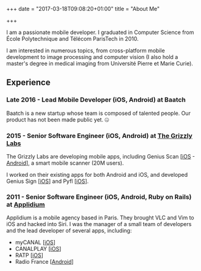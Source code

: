 +++
date = "2017-03-18T09:08:20+01:00"
title = "About Me"

+++

I am a passionate mobile developer. I graduated in Computer Science from École Polytechnique and Télécom ParisTech in 2010.

I am interested in numerous topics, from cross-platform mobile development to image processing and computer vision (I also hold a master's degree in medical imaging from Université Pierre et Marie Curie).

## Experience

### Late 2016 - Lead Mobile Developer (iOS, Android) at Baatch

Baatch is a new startup whose team is composed of talented people. Our product has not been made public yet. 🤐

### 2015 - Senior Software Engineer (iOS, Android) at [The Grizzly Labs](http://thegrizzlylabs.com)

The Grizzly Labs are developing mobile apps, including Genius Scan [[iOS](https://itunes.apple.com/us/app/genius-scan-pdf-scanner/id377672876) - [Android](https://play.google.com/store/apps/details?id=com.thegrizzlylabs.geniusscan.free)], a smart mobile scanner (20M users).

I worked on their existing apps for both Android and iOS, and developed Genius Sign [[iOS](https://itunes.apple.com/fr/app/genius-sign-annotation-de-documents-pdf/id989712005)] and Pyfl [[iOS](https://itunes.apple.com/us/app/id1040809372)].

### 2011 - Senior Software Engineer (iOS, Android, Ruby on Rails) at [Applidium](https://applidium.com)

Applidium is a mobile agency based in Paris. They brought VLC and Vim to iOS and hacked into Siri. I was the manager of a small team of developers and the lead developer of several apps, including:

* myCANAL [[iOS](https://itunes.apple.com/app/id694580816)]
* CANALPLAY [[iOS](https://itunes.apple.com/fr/app/id465049627)]
* RATP [[iOS](https://itunes.apple.com/fr/app/ratp/id507107090)]
* Radio France [[Android](https://play.google.com/store/apps/details?id=com.radiofrance.radio.radiofrance.android)]